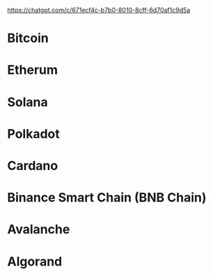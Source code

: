 https://chatgpt.com/c/671ecf4c-b7b0-8010-8cff-6d70af1c9d5a
# Bitcoin

# Etherum

# Solana

# Polkadot

# Cardano

# Binance Smart Chain (BNB Chain)

# Avalanche

# Algorand
